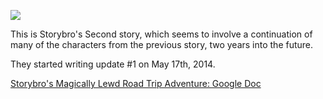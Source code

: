 ![](http://i.imgur.com/9svtSHY.jpg)

This is Storybro's Second story, which seems to involve a continuation of many of the characters from the previous story, two years into the future.

They started writing update #1 on May 17th, 2014.



[Storybro's Magically Lewd Road Trip Adventure: Google Doc](https://docs.google.com/document/d/1hL48bw77wJ6SnC5g6J5ux82EN7Wtinp7lOqOha6Kzls/)